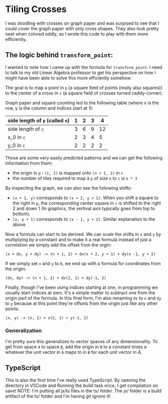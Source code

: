 # Tiling Crosses

I was doodling with crosses on graph paper and was surpised to see that I could cover the graph paper with only cross shapes. They also look pretty neat when colored oddly, so I wrote this code to play with them more efficiently.

## The logic behind `transform_point`:

I wanted to note how I came up with the formula for `transform_point`. I need to talk to my old Linear Algebra professor to get his perspective on how I might have been able to solve this more efficiently somehow.

The goal is to map a point in `p` (a square field of points (really also squares))
to the center of a cross in `c` (a square field of crosses turned caddy-corner).

Graph paper and square counting led to the following table (where x is the row, y is the column and indices start at 1):


| side length of `p` (called `n`) | 1 | 2 | 3 | 4  |
|--------------------|---|---|---|----|
| side length of `c` | 3 | 6 | 9 | 12 |
| x_0 in `c`         | 2 | 3 | 4 | 5  |
| y_0 in `c`         | 2 | 2 | 2 | 2  |


Those are some very easily predicted patterns and we can get the following information from them:

- the origin in `p` : `(1, 1)` is mapped onto `(n + 1, 2)` in `c`
- the number of tiles required to map a `p` of size `n` to `c` is `n * 3`

By inspecting the graph, we can also see the following shifts:

- `(x + 1, y)` corresponds to `(x + 2, y + 1)`. When you shift a square to the right in `p`, the corresponding center square in `c` is shifted to the right 2 and down 1 (In graphics, the vertival axis typically goes from top to bottom).
- `(x, y + 1)` corresponds to `(x - 1, y + 2)`. Similar explanation to the above.

Now a formula can start to be derived. We can scale the shifts in `x` and `y` by multiplying by a constant and to make it a real formula instead of just a correlation we simply add the offset from the orgin:

`(x + dx, y + dy) -> (n + 1, 2) + dx(x + 2, y + 1) + dy(x -1, y + 2)`

If we simply set `x` and `y` to `0`, we end up with a formula for coordinates from the origin:

`(dx, dy) -> (n + 1, 2) + dx(2, 1) + dy(-1, 2)`

Finally, though I've been using indices starting at one, in programming we usually start indices at zero. It's a simple matter to subtract one from the origin part of the formula. In this final form, I'm also renaming `dx` to `x` and `dy` to `y` because at this point they're offsets from the origin just like any other points.


`(x, y) -> (n, 1) + x(2, 1) + y(-1, 2)`


### Generalization

I'm pretty sure this generalizes to vector spaces of any dimensionality. To get from space `A` to space `B`, add the origin in `B` to a constant times a whatever the unit vector in `A` maps to in `B` for each unit vector in A.

## TypeScript

This is also the first time I've really used TypeScript. By opening the directory in VSCode and Running the build task once, I get compilation on save! NOTE: I'm putting all js/ts files in the ts/ folder. The js/ folder is a build artifact of the ts/ folder and I'm having git ignore it!
